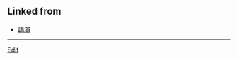 ## Linked from

* [講演](講演.md)


----
[Edit](https://github.com/vitroid/vitroid.github.io/edit/master/MD/2018-12-18.md)
